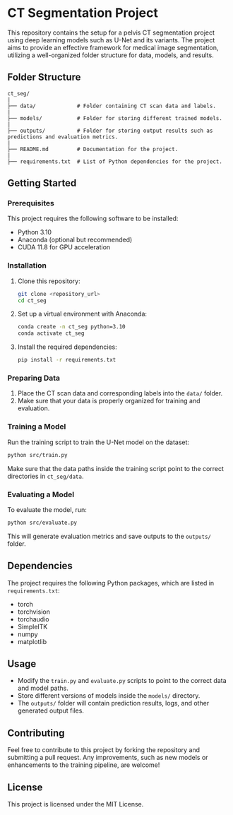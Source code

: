 
# CT Segmentation Project

This repository contains the setup for a pelvis CT segmentation project using deep learning models such as U-Net and its variants. The project aims to provide an effective framework for medical image segmentation, utilizing a well-organized folder structure for data, models, and results.

## Folder Structure

```
ct_seg/
|
├── data/             # Folder containing CT scan data and labels.
|
├── models/           # Folder for storing different trained models.
|
├── outputs/          # Folder for storing output results such as predictions and evaluation metrics.
|
├── README.md         # Documentation for the project.
|
├── requirements.txt  # List of Python dependencies for the project.
```

## Getting Started

### Prerequisites

This project requires the following software to be installed:

- Python 3.10
- Anaconda (optional but recommended)
- CUDA 11.8 for GPU acceleration

### Installation

1. Clone this repository:

   ```bash
   git clone <repository_url>
   cd ct_seg
   ```
2. Set up a virtual environment with Anaconda:

   ```bash
   conda create -n ct_seg python=3.10
   conda activate ct_seg
   ```
3. Install the required dependencies:

   ```bash
   pip install -r requirements.txt
   ```

### Preparing Data

1. Place the CT scan data and corresponding labels into the `data/` folder.
2. Make sure that your data is properly organized for training and evaluation.

### Training a Model

Run the training script to train the U-Net model on the dataset:

```bash
python src/train.py
```

Make sure that the data paths inside the training script point to the correct directories in `ct_seg/data`.

### Evaluating a Model

To evaluate the model, run:

```bash
python src/evaluate.py
```

This will generate evaluation metrics and save outputs to the `outputs/` folder.

## Dependencies

The project requires the following Python packages, which are listed in `requirements.txt`:

- torch
- torchvision
- torchaudio
- SimpleITK
- numpy
- matplotlib

## Usage

- Modify the `train.py` and `evaluate.py` scripts to point to the correct data and model paths.
- Store different versions of models inside the `models/` directory.
- The `outputs/` folder will contain prediction results, logs, and other generated output files.

## Contributing

Feel free to contribute to this project by forking the repository and submitting a pull request. Any improvements, such as new models or enhancements to the training pipeline, are welcome!

## License

This project is licensed under the MIT License.
